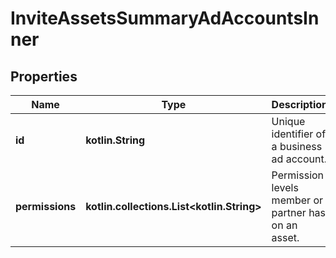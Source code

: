 
# InviteAssetsSummaryAdAccountsInner

## Properties
| Name | Type | Description | Notes |
| ------------ | ------------- | ------------- | ------------- |
| **id** | **kotlin.String** | Unique identifier of a business ad account. |  [optional] |
| **permissions** | **kotlin.collections.List&lt;kotlin.String&gt;** | Permission levels member or partner has on an asset. |  [optional] |



